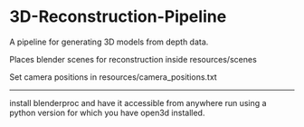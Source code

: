 # 3D-Reconstruction-Pipeline
A pipeline for generating 3D models from depth data.

Places blender scenes for reconstruction inside resources/scenes

Set camera positions in resources/camera_positions.txt
_________________________________________________________________________

install blenderproc and have it accessible from anywhere
run using a python version for which you have open3d installed.

